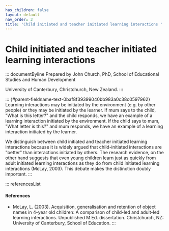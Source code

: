 ```yaml
---
has_children: false
layout: default
nav_order: 3
title: 'Child initiated and teacher initiated learning interactions '
---
```

# Child initiated and teacher initiated learning interactions 


::: documentByline
Prepared by John Church, PhD, School of Educational Studies and Human
Development

University of Canterbury, Christchurch, New Zealand.
:::

::: {#parent-fieldname-text-0baf8f39399040bb983a0c38c0597962}
Learning interactions may be initiated by the environment (e.g. by other
people) or they may be initiated by the learner. If mum says to the
child, "What is this letter?" and the child responds, we have an example
of a learning interaction initiated by the environment. If the child
says to mum, "What letter is this?" and mum responds, we have an example
of a learning interaction initiated by the learner.

We distinguish between child initiated and teacher initiated learning
interactions because it is widely argued that child-initiated
interactions are "better" than interactions initiated by others. The
research evidence, on the other hand suggests that even young children
learn just as quickly from adult initiated learning interactions as they
do from child initiated learning interactions (McLay, 2003). This debate
makes the distinction doubly important.
:::

::: referencesList
#### References

-   McLay, L. (2003). Acquisition, generalisation and retention of
    object names in 4-year old children: A comparison of child-led and
    adult-led learning interactions. Unpublished M.Ed. dissertation.
    Christchurch, NZ: University of Canterbury, School of Education.
:::
